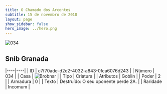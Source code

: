 ```yaml
---
title: O Chamado dos Arcontes
subtitle: 15 de novembro de 2018
layout: page
show_sidebar: false
hero_image: ../hero.png
---
```


![034](https://cdn.keyforgegame.com/media/card_front/pt/341_034_WJXC3F32R7CP_pt.png)

## Snib Granada

|----|----|
| ID | c7f70ade-d2e2-4032-a843-0fca6076d243 |
| Número | 034 |
| Casa | ![Brobnar](https://archonarcana.com/images/thumb/e/e0/Brobnar.png/22px-Brobnar.png "Brobnar") |
| Tipo | Criatura |
| Atributos | Goblin |
| Poder | 2 |
| Armadura | 0 |
| Texto | Destruído: O seu oponente perde 2A. |
| Raridade | Incomum |
